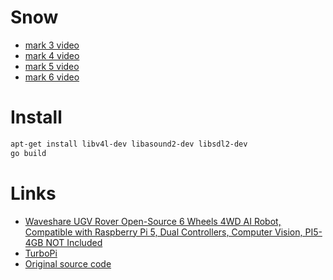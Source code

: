 # Snow
* [mark 3 video](https://youtu.be/qC5WNuGszUw)
* [mark 4 video](https://youtu.be/cyQ_-_T5reM)
* [mark 5 video](https://youtu.be/da3Z3qmaqIs)
* [mark 6 video](https://youtu.be/8r7WHS9NU7g)
# Install
```sh
apt-get install libv4l-dev libasound2-dev libsdl2-dev
go build
```
# Links
* [Waveshare UGV Rover Open-Source 6 Wheels 4WD AI Robot, Compatible with Raspberry Pi 5, Dual Controllers, Computer Vision, PI5-4GB NOT Included ](https://www.amazon.com/dp/B0D2L1ST5X)
* [TurboPi](https://www.amazon.com/dp/B0CCYKGQZB)
* [Original source code](https://github.com/waveshareteam/ugv_rpi)
